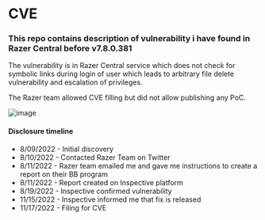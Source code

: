 # CVE

### This repo contains description of vulnerability i have found in Razer Central before v7.8.0.381 

The vulnerability is in Razer Central service which does not check for symbolic links during login of user which leads to arbitrary file delete vulnerability and escalation of privileges.

The Razer team allowed CVE filling but did not allow publishing any PoC.

![image](https://user-images.githubusercontent.com/44291883/221176206-2fee5c92-4627-4047-bb0d-150cfaf313e9.png)


#### Disclosure timeline

- 8/09/2022 - Initial discovery
- 8/10/2022 - Contacted Razer Team on Twitter 
- 8/11/2022 - Razer team emailed me and gave me instructions to create a report on their BB program
- 8/11/2022 - Report created on Inspective platform
- 8/19/2022 - Inspective confirmed vulnerability
- 11/15/2022 - Inspective informed me that fix is released
- 11/17/2022 - Filing for CVE
